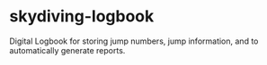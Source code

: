 # skydiving-logbook
Digital Logbook for storing jump numbers, jump information, and to automatically generate reports.
